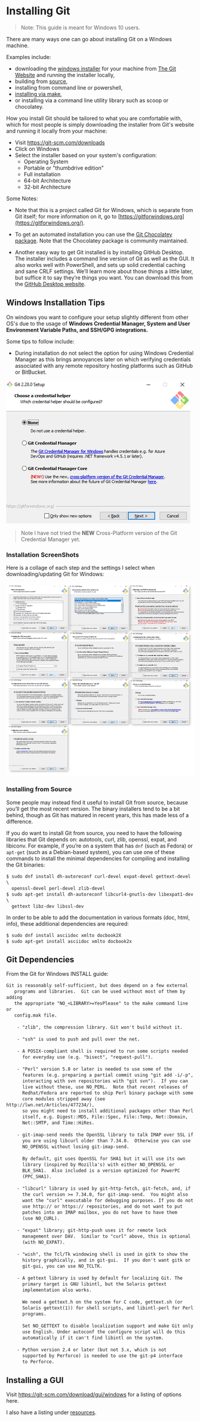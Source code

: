 # Installing Git

> Note: This guide is meant for Windows 10 users.

There are many ways one can go about installing Git on a Windows machine. 

Examples include:

- downloading the [windows installer](https://github.com/git-for-windows/git/releases/download/v2.28.0.windows.1/Git-2.28.0-64-bit.exe) for your machine from [The Git Website](https://git-scm.com/) and running the installer locally,
- building from [source](https://github.com/git-for-windows/git/releases/tag/v2.28.0.windows.1),
- installing from command line or powershell,
- [installing via make](https://github.com/git-for-windows/git/blob/main/INSTALL),
- or installing via a command line utility library such as scoop or chocolatey.

How you install Git should be tailored to what you are comfortable with, which for most people is simply downloading the installer from Git's website and running it locally from your machine:

- Visit https://git-scm.com/downloads
- Click on Windows 
- Select the installer based on your system's configuration:
  - Operating System
  - Portable or "thumbdrive edition"
  - Full installation
  - 64-bit Architecture
  - 32-bit Architecture

Some Notes:

- Note that this is a project called Git for Windows, which is separate from Git itself; for more information on it, go to [https://gitforwindows.org](https://gitforwindows.org/).

- To get an automated installation you can use the [Git Chocolatey package](https://chocolatey.org/packages/git). Note that the Chocolatey package is community maintained.

- Another easy way to get Git installed is by installing GitHub Desktop. The installer includes a command line version of Git as well as the GUI. It also works well with PowerShell, and sets up solid credential caching and sane CRLF settings. We’ll learn more about those things a little later, but suffice it to say they’re things you want. You can download this from the [GitHub Desktop website](https://desktop.github.com/).

## Windows Installation Tips

On windows you want to configure your setup slightly different from other OS's due to the usage of **Windows Credential Manager, System and User Environment Variable Paths, and SSH/GPG integrations.**

Some tips to follow include:

- During installation do not select the option for using Windows Credential Manager as this brings annoyances later on which verifying credentials associated with any remote repository hosting platforms such as GitHub or BitBucket.

![ScreenClip](../img/win-credential-manager.png)

> Note I have not tried the **NEW** Cross-Platform version of the Git Credential Manager yet.

### Installation ScreenShots

Here is a collage of each step and the settings I select when downloading/updating Git for Windows:

![](../img/git-installation-collage.png)

### Installing from Source

Some people may instead find it useful to install Git from source, because you’ll get the most recent version. The binary installers tend to be a bit behind, though as Git has matured in recent years, this has made less of a difference.

If you do want to install Git from source, you need to have the following libraries that Git depends on: autotools, curl, zlib, openssl, expat, and libiconv. For example, if you’re on a system that has `dnf` (such as Fedora) or `apt-get` (such as a Debian-based system), you can use one of these commands to install the minimal dependencies for compiling and installing the Git binaries:

```console
$ sudo dnf install dh-autoreconf curl-devel expat-devel gettext-devel \
  openssl-devel perl-devel zlib-devel
$ sudo apt-get install dh-autoreconf libcurl4-gnutls-dev libexpat1-dev \
  gettext libz-dev libssl-dev
```

In order to be able to add the documentation in various formats (doc, html, info), these additional dependencies are required:

```console
$ sudo dnf install asciidoc xmlto docbook2X
$ sudo apt-get install asciidoc xmlto docbook2x
```

## Git Dependencies

From the Git for Windows INSTALL guide:

```
Git is reasonably self-sufficient, but does depend on a few external
   programs and libraries.  Git can be used without most of them by adding
   the appropriate "NO_<LIBRARY>=YesPlease" to the make command line or
   config.mak file.

	- "zlib", the compression library. Git won't build without it.

	- "ssh" is used to push and pull over the net.

	- A POSIX-compliant shell is required to run some scripts needed
	  for everyday use (e.g. "bisect", "request-pull").

	- "Perl" version 5.8 or later is needed to use some of the
	  features (e.g. preparing a partial commit using "git add -i/-p",
	  interacting with svn repositories with "git svn").  If you can
	  live without these, use NO_PERL.  Note that recent releases of
	  Redhat/Fedora are reported to ship Perl binary package with some
	  core modules stripped away (see http://lwn.net/Articles/477234/),
	  so you might need to install additional packages other than Perl
	  itself, e.g. Digest::MD5, File::Spec, File::Temp, Net::Domain,
	  Net::SMTP, and Time::HiRes.

	- git-imap-send needs the OpenSSL library to talk IMAP over SSL if
	  you are using libcurl older than 7.34.0.  Otherwise you can use
	  NO_OPENSSL without losing git-imap-send.

	  By default, git uses OpenSSL for SHA1 but it will use its own
	  library (inspired by Mozilla's) with either NO_OPENSSL or
	  BLK_SHA1.  Also included is a version optimized for PowerPC
	  (PPC_SHA1).

	- "libcurl" library is used by git-http-fetch, git-fetch, and, if
	  the curl version >= 7.34.0, for git-imap-send.  You might also
	  want the "curl" executable for debugging purposes. If you do not
	  use http:// or https:// repositories, and do not want to put
	  patches into an IMAP mailbox, you do not have to have them
	  (use NO_CURL).

	- "expat" library; git-http-push uses it for remote lock
	  management over DAV.  Similar to "curl" above, this is optional
	  (with NO_EXPAT).

	- "wish", the Tcl/Tk windowing shell is used in gitk to show the
	  history graphically, and in git-gui.  If you don't want gitk or
	  git-gui, you can use NO_TCLTK.

	- A gettext library is used by default for localizing Git. The
	  primary target is GNU libintl, but the Solaris gettext
	  implementation also works.

	  We need a gettext.h on the system for C code, gettext.sh (or
	  Solaris gettext(1)) for shell scripts, and libintl-perl for Perl
	  programs.

	  Set NO_GETTEXT to disable localization support and make Git only
	  use English. Under autoconf the configure script will do this
	  automatically if it can't find libintl on the system.

	- Python version 2.4 or later (but not 3.x, which is not
	  supported by Perforce) is needed to use the git-p4 interface
	  to Perforce.
```

## Installing a GUI

Visit https://git-scm.com/download/gui/windows for a listing of options here.

I also have a listing under [resources](../resources.md).

